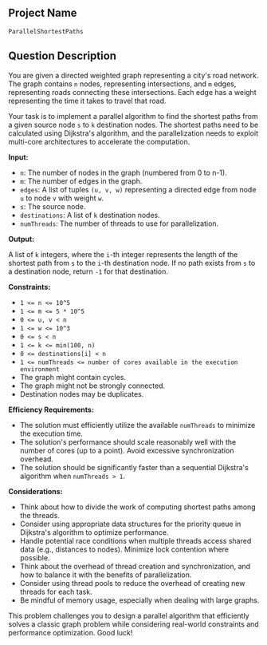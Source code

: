 ## Project Name

`ParallelShortestPaths`

## Question Description

You are given a directed weighted graph representing a city's road network. The graph contains `n` nodes, representing intersections, and `m` edges, representing roads connecting these intersections. Each edge has a weight representing the time it takes to travel that road.

Your task is to implement a parallel algorithm to find the shortest paths from a given source node `s` to `k` destination nodes. The shortest paths need to be calculated using Dijkstra's algorithm, and the parallelization needs to exploit multi-core architectures to accelerate the computation.

**Input:**

*   `n`: The number of nodes in the graph (numbered from 0 to n-1).
*   `m`: The number of edges in the graph.
*   `edges`: A list of tuples `(u, v, w)` representing a directed edge from node `u` to node `v` with weight `w`.
*   `s`: The source node.
*   `destinations`: A list of `k` destination nodes.
*   `numThreads`: The number of threads to use for parallelization.

**Output:**

A list of `k` integers, where the `i`-th integer represents the length of the shortest path from `s` to the `i`-th destination node. If no path exists from `s` to a destination node, return `-1` for that destination.

**Constraints:**

*   `1 <= n <= 10^5`
*   `1 <= m <= 5 * 10^5`
*   `0 <= u, v < n`
*   `1 <= w <= 10^3`
*   `0 <= s < n`
*   `1 <= k <= min(100, n)`
*   `0 <= destinations[i] < n`
*   `1 <= numThreads <= number of cores available in the execution environment`
*   The graph might contain cycles.
*   The graph might not be strongly connected.
*   Destination nodes may be duplicates.

**Efficiency Requirements:**

*   The solution must efficiently utilize the available `numThreads` to minimize the execution time.
*   The solution's performance should scale reasonably well with the number of cores (up to a point). Avoid excessive synchronization overhead.
*   The solution should be significantly faster than a sequential Dijkstra's algorithm when `numThreads > 1`.

**Considerations:**

*   Think about how to divide the work of computing shortest paths among the threads.
*   Consider using appropriate data structures for the priority queue in Dijkstra's algorithm to optimize performance.
*   Handle potential race conditions when multiple threads access shared data (e.g., distances to nodes).  Minimize lock contention where possible.
*   Think about the overhead of thread creation and synchronization, and how to balance it with the benefits of parallelization.
*   Consider using thread pools to reduce the overhead of creating new threads for each task.
*   Be mindful of memory usage, especially when dealing with large graphs.

This problem challenges you to design a parallel algorithm that efficiently solves a classic graph problem while considering real-world constraints and performance optimization.  Good luck!

